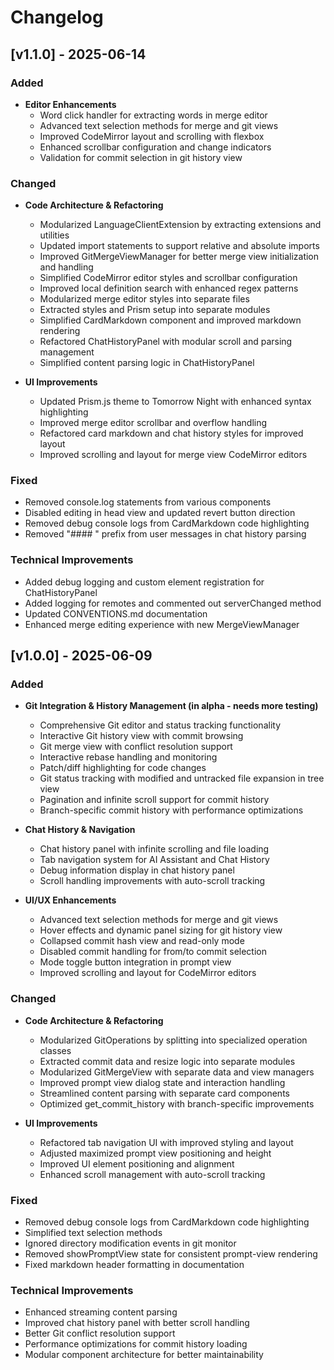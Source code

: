# Changelog

## [v1.1.0] - 2025-06-14

### Added

- **Editor Enhancements**
  - Word click handler for extracting words in merge editor
  - Advanced text selection methods for merge and git views
  - Improved CodeMirror layout and scrolling with flexbox
  - Enhanced scrollbar configuration and change indicators
  - Validation for commit selection in git history view

### Changed
- **Code Architecture & Refactoring**
  - Modularized LanguageClientExtension by extracting extensions and utilities
  - Updated import statements to support relative and absolute imports
  - Improved GitMergeViewManager for better merge view initialization and handling
  - Simplified CodeMirror editor styles and scrollbar configuration
  - Improved local definition search with enhanced regex patterns
  - Modularized merge editor styles into separate files
  - Extracted styles and Prism setup into separate modules
  - Simplified CardMarkdown component and improved markdown rendering
  - Refactored ChatHistoryPanel with modular scroll and parsing management
  - Simplified content parsing logic in ChatHistoryPanel

- **UI Improvements**
  - Updated Prism.js theme to Tomorrow Night with enhanced syntax highlighting
  - Improved merge editor scrollbar and overflow handling
  - Refactored card markdown and chat history styles for improved layout
  - Improved scrolling and layout for merge view CodeMirror editors

### Fixed
- Removed console.log statements from various components
- Disabled editing in head view and updated revert button direction
- Removed debug console logs from CardMarkdown code highlighting
- Removed "#### " prefix from user messages in chat history parsing

### Technical Improvements
- Added debug logging and custom element registration for ChatHistoryPanel
- Added logging for remotes and commented out serverChanged method
- Updated CONVENTIONS.md documentation
- Enhanced merge editing experience with new MergeViewManager

## [v1.0.0] - 2025-06-09

### Added
- **Git Integration & History Management (in alpha - needs more testing)**
  - Comprehensive Git editor and status tracking functionality
  - Interactive Git history view with commit browsing
  - Git merge view with conflict resolution support
  - Interactive rebase handling and monitoring
  - Patch/diff highlighting for code changes
  - Git status tracking with modified and untracked file expansion in tree view
  - Pagination and infinite scroll support for commit history
  - Branch-specific commit history with performance optimizations

- **Chat History & Navigation**
  - Chat history panel with infinite scrolling and file loading
  - Tab navigation system for AI Assistant and Chat History
  - Debug information display in chat history panel
  - Scroll handling improvements with auto-scroll tracking

- **UI/UX Enhancements**
  - Advanced text selection methods for merge and git views
  - Hover effects and dynamic panel sizing for git history view
  - Collapsed commit hash view and read-only mode
  - Disabled commit handling for from/to commit selection
  - Mode toggle button integration in prompt view
  - Improved scrolling and layout for CodeMirror editors

### Changed
- **Code Architecture & Refactoring**
  - Modularized GitOperations by splitting into specialized operation classes
  - Extracted commit data and resize logic into separate modules
  - Modularized GitMergeView with separate data and view managers
  - Improved prompt view dialog state and interaction handling
  - Streamlined content parsing with separate card components
  - Optimized get_commit_history with branch-specific improvements

- **UI Improvements**
  - Refactored tab navigation UI with improved styling and layout
  - Adjusted maximized prompt view positioning and height
  - Improved UI element positioning and alignment
  - Enhanced scroll management with auto-scroll tracking

### Fixed
- Removed debug console logs from CardMarkdown code highlighting
- Simplified text selection methods
- Ignored directory modification events in git monitor
- Removed showPromptView state for consistent prompt-view rendering
- Fixed markdown header formatting in documentation

### Technical Improvements
- Enhanced streaming content parsing
- Improved chat history panel with better scroll handling
- Better Git conflict resolution support
- Performance optimizations for commit history loading
- Modular component architecture for better maintainability
